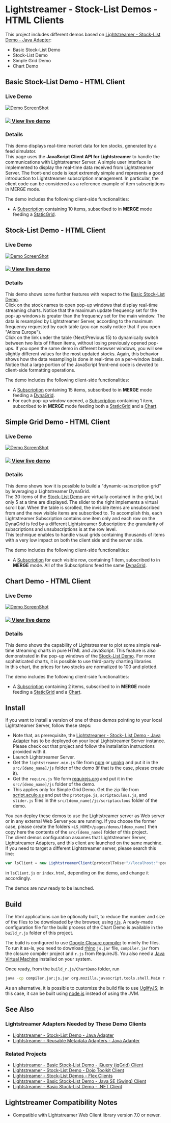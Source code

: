 # Lightstreamer - Stock-List Demos - HTML Clients

This project includes different demos based on [Lightstreamer - Stock-List Demo - Java Adapter](https://github.com/Lightstreamer/Lightstreamer-example-Stocklist-adapter-java):

* Basic Stock-List Demo
* Stock-List Demo
* Simple Grid Demo
* Chart Demo

## Basic Stock-List Demo - HTML Client
<!-- START DESCRIPTION lightstreamer-example-stocklist-client-javascript-basic-stock-list-demo---html-client -->

### Live Demo

[![Demo ScreenShot](screen_basicstocklist_large.png)](https://demos.lightstreamer.com/StockListDemo_Basic/)<br>
### [![](http://demos.lightstreamer.com/site/img/play.png) View live demo](https://demos.lightstreamer.com/StockListDemo_Basic/)<br>

### Details

This demo displays real-time market data for ten stocks, generated by a feed simulator.<br>
This page uses the <b>JavaScript Client API for Lightstreamer</b> to handle the communications with Lightstreamer Server. A simple user interface is implemented to display the real-time data received from Lightstreamer Server. The front-end code is kept extremely simple and represents a good introduction to Lightstreamer subscription management. In particular, the client code can be considered as a reference example of item subscriptions in MERGE mode.

The demo includes the following client-side functionalities:
* A [Subscription](https://lightstreamer.com/api/ls-web-client/latest/Subscription.html) containing 10 items, subscribed to in <b>MERGE</b> mode feeding a [StaticGrid](https://lightstreamer.com/api/ls-web-client/latest/StaticGrid.html).

<!-- END DESCRIPTION lightstreamer-example-stocklist-client-javascript-basic-stock-list-demo---html-client -->

## Stock-List Demo - HTML Client
<!-- START DESCRIPTION lightstreamer-example-stocklist-client-javascript-stock-list-demo---html-client -->

### Live Demo

[![Demo ScreenShot](screen_stocklist_large.png)](https://demos.lightstreamer.com/StockListDemo/)<br>
### [![](http://demos.lightstreamer.com/site/img/play.png) View live demo](https://demos.lightstreamer.com/StockListDemo/)<br>

### Details

This demo shows some further features with respect to the [Basic Stock-List Demo](https://github.com/Lightstreamer/Lightstreamer-example-StockList-client-javascript#basic-stock-list-demo---html-client).<br>
Click on the stock names to open pop-up windows that display real-time streaming charts. Notice that the maximum update frequency set for the pop-up windows is greater than the frequency set for the main window. The data is resampled by Lightstreamer Server, according to the maximum frequency requested by each table (you can easily notice that if you open "Ations Europe").<br>
Click on the link under the table (Next/Previous 15) to dynamically switch between two lists of fifteen items, without losing previously opened pop-ups. If you open the same demo in different browser windows, you will see slightly different values for the most updated stocks. Again, this behavior shows how the data resampling is done in real-time on a per-window basis.
Notice that a large portion of the JavaScript front-end code is devoted to client-side formatting operations.

The demo includes the following client-side functionalities:
* A [Subscription](https://lightstreamer.com/api/ls-web-client/latest/Subscription.html) containing 15 items, subscribed to in <b>MERGE</b> mode feeding a [DynaGrid](https://lightstreamer.com/api/ls-web-client/latest/DynaGrid.html).
* For each pop-up window opened, a [Subscription](https://lightstreamer.com/api/ls-web-client/latest/Subscription.html) containing 1 item, subscribed to in <b>MERGE</b> mode feeding both a [StaticGrid](https://lightstreamer.com/api/ls-web-client/latest/StaticGrid.html) and a [Chart](https://lightstreamer.com/api/ls-web-client/latest/Chart.html).

<!-- END DESCRIPTION lightstreamer-example-stocklist-client-javascript-stock-list-demo---html-client -->

## Simple Grid Demo - HTML Client
<!-- START DESCRIPTION lightstreamer-example-stocklist-client-javascript-simple-grid-demo---html-client -->

### Live Demo

[![Demo ScreenShot](screen_grid_large.png)](https://demos.lightstreamer.com/GridDemo/)<br>
### [![](http://demos.lightstreamer.com/site/img/play.png) View live demo](https://demos.lightstreamer.com/GridDemo/)<br>

### Details

This demo shows how it is possible to build a "dynamic-subscription grid" by leveraging a Lightstreamer DynaGrid.<br>
The 30 items of the [Stock-List Demo](https://github.com/Lightstreamer/Lightstreamer-example-StockList-client-javascript#stock-list-demo---html-client) are virtually contained in the grid, but only 5 at a time are displayed. The slider to the right implements a virtual scroll bar. When the table is scrolled, the invisible items are unsubscribed from and the new visible items are subscribed to. To accomplish this, each Lightstreamer Subscription contains one item only and each row on the DynaGrid is fed by a different Lightstreamer Subscription: the granularity of subscriptions and unsubscriptions is at the row level.<br>
This technique enables to handle visual grids containing thousands of items with a very low impact on both the client side and the server side.

The demo includes the following client-side functionalities:
* A [Subscription](https://lightstreamer.com/api/ls-web-client/latest/Subscription.html) for each visible row, containing 1 item, subscribed to in <b>MERGE</b> mode. All of the Subscriptions feed the same [DynaGrid](https://lightstreamer.com/api/ls-web-client/latest/DynaGrid.html).

<!-- END DESCRIPTION lightstreamer-example-stocklist-client-javascript-simple-grid-demo---html-client -->

## Chart Demo - HTML Client
<!-- START DESCRIPTION lightstreamer-example-stocklist-client-javascript-chart-demo---html-client -->

### Live Demo

[![Demo ScreenShot](screen_chart_large.png)](https://demos.lightstreamer.com/ChartDemo/)<br>
### [![](http://demos.lightstreamer.com/site/img/play.png) View live demo](https://demos.lightstreamer.com/ChartDemo/)<br>

### Details

This demo shows the capability of Lightstreamer to plot some simple real-time streaming charts in pure HTML and JavaScript. This feature is also demonstrated in the pop-up windows of the [Stock-List Demo](https://github.com/Lightstreamer/Lightstreamer-example-StockList-client-javascript#stock-list-demo---html-client). For more sophisticated charts, it is possible to use third-party charting libraries.<br>
In this chart, the prices for two stocks are normalized to 100 and plotted.

The demo includes the following client-side functionalities:
* A [Subscription](https://lightstreamer.com/api/ls-web-client/latest/Subscription.html) containing 2 items, subscribed to in <b>MERGE</b> mode feeding a [StaticGrid](https://lightstreamer.com/api/ls-web-client/latest/StaticGrid.html) and a [Chart](https://lightstreamer.com/api/ls-web-client/latest/Chart.html).

<!-- END DESCRIPTION lightstreamer-example-stocklist-client-javascript-chart-demo---html-client -->

## Install

If you want to install a version of one of these demos pointing to your local Lightstreamer Server, follow these steps:

* Note that, as prerequisite, the [Lightstreamer - Stock- List Demo - Java Adapter](https://github.com/Lightstreamer/Lightstreamer-example-Stocklist-adapter-java) has to be deployed on your local Lightstreamer Server instance. Please check out that project and follow the installation instructions provided with it.
* Launch Lightstreamer Server.
* Get the `lightstreamer.min.js` file from [npm](https://www.npmjs.com/package/lightstreamer-client-web) or [unpkg](https://unpkg.com/lightstreamer-client-web/lightstreamer.min.js) and put it in the `src/[demo_name]/js` folder of the demo (if that is the case, please create it).
* Get the `require.js` file form [requirejs.org](http://requirejs.org/docs/download.html) and put it in the `src/[demo_name]/js` folder of the demo.
* This applies only for Simple Grid Demo. Get the zip file from [script.aculo.us](http://script.aculo.us/downloads) and put the `prototype.js`, `scriptaculous.js`, and `slider.js` files in the `src/[demo_name]/js/scriptaculous` folder of the demo.

You can deploy these demos to use the Lightstreamer server as Web server or in any external Web Server you are running. 
If you choose the former case, please create the folders `<LS_HOME>/pages/demos/[demo_name]` then copy here the contents of the `src/[demo_name]` folder of this project.<br>
The client demos configuration assumes that Lightstreamer Server, Lightstreamer Adapters, and this client are launched on the same machine. If you need to target a different Lightstreamer server, please search this line:
```js
var lsClient = new LightstreamerClient(protocolToUse+"//localhost:"+portToUse,"DEMO");
```
in `lsClient.js` or `index.html`, depending on the demo, and change it accordingly.<br>

The demos are now ready to be launched.

## Build

The html applications can be optionally built, to reduce the number and size of the files to be downloaded by the browser, using [r.js](http://requirejs.org/docs/optimization.html). A ready-made configuration file for the build process of the Chart Demo is available in the `build_r.js` folder of this project.

The build is configured to use [Google Closure compiler](https://code.google.com/p/closure-compiler/) to minify the files. To run it as-is, you need to download [rhino](https://developer.mozilla.org/en-US/docs/Rhino) `js.jar` file, `compiler.jar` from the closure compiler project and `r.js` from RequireJS. You also need a [Java Virtual Machine](https://www.java.com/en/download/) installed on your system.

Once ready, from the `build_r.js/ChartDemo` folder, run

```cmd
java -cp compiler.jar;js.jar org.mozilla.javascript.tools.shell.Main r.js -o app.build.js
```

As an alternative, it is possible to customize the build file to use [UglifyJS](https://github.com/mishoo/UglifyJS2); in this case, it can be built using [node.js](http://nodejs.org/) instead of using the JVM.

## See Also

### Lightstreamer Adapters Needed by These Demo Clients
<!-- START RELATED_ENTRIES -->

* [Lightstreamer - Stock-List Demo - Java Adapter](https://github.com/Lightstreamer/Lightstreamer-example-Stocklist-adapter-java)
* [Lightstreamer - Reusable Metadata Adapters - Java Adapter](https://github.com/Lightstreamer/Lightstreamer-example-ReusableMetadata-adapter-java)

<!-- END RELATED_ENTRIES -->

### Related Projects

* [Lightstreamer - Basic Stock-List Demo - jQuery (jqGrid) Client](https://github.com/Lightstreamer/Lightstreamer-example-StockList-client-jquery)
* [Lightstreamer - Stock-List Demo - Dojo Toolkit Client](https://github.com/Lightstreamer/Lightstreamer-example-StockList-client-dojo)
* [Lightstreamer - Stock-List Demos - Flex Clients](https://github.com/Lightstreamer/Lightstreamer-example-StockList-client-flex)
* [Lightstreamer - Basic Stock-List Demo - Java SE (Swing) Client](https://github.com/Lightstreamer/Lightstreamer-example-StockList-client-java)
* [Lightstreamer - Basic Stock-List Demo - .NET Client](https://github.com/Lightstreamer/Lightstreamer-example-StockList-client-dotnet)

## Lightstreamer Compatibility Notes

* Compatible with Lightstreamer Web Client library version 7.0 or newer.
